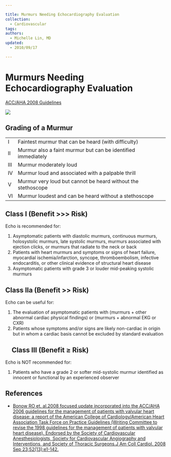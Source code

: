 ```yaml
---

title: Murmurs Needing Echocardiography Evaluation
collection:
  - Cardiovascular
tags:
authors:
  - Michelle Lin, MD
updated:
  - 2010/09/17

---
```


# Murmurs Needing Echocardiography Evaluation

[ACC/AHA 2008 Guidelines](http://www.ncbi.nlm.nih.gov/pubmed/?term=18848134)

![](https://d2p53dh3qxfm0x.cloudfront.net/uploads/img/1jx/5/m/17108f99-7905-597e-a61e-1222dbb79c67/640.png)

## Grading of a Murmur

|     |                                                              |
|-----|--------------------------------------------------------------|
| I   | Faintest murmur that can be heard (with difficulty)          |
| II  | Murmur also a faint murmur but can be identified immediately |
| III | Murmur moderately loud                                       |
| IV  | Murmur loud and associated with a palpable thrill            |
| V   | Murmur very loud but cannot be heard without the stethoscope |
| VI  | Murmur loudest and can be heard without a stethoscope        |

## Class I (Benefit &gt;&gt;&gt; Risk)

Echo is recommended for:

1.  Asymptomatic patients with diastolic murmurs, continuous murmurs, holosystolic murmurs, late systolic murmurs, murmurs associated with ejection clicks, or murmurs that radiate to the neck or back
2.  Patients with heart murmurs and symptoms or signs of heart failure, myocardial ischemia/infarction, syncope, thromboembolism, infective endocarditis, or other clinical evidence of structural heart disease
3.  Asymptomatic patients with grade 3 or louder mid-peaking systolic murmurs

## Class IIa (Benefit &gt;&gt; Risk)

Echo can be useful for:

1.  The evaluation of asymptomatic patients with (murmurs + other abnormal cardiac physical findings) or (murmurs + abnormal EKG or CXR)
2.  Patients whose symptoms and/or signs are likely non-cardiac in origin but in whom a cardiac basis cannot be excluded by standard evaluation

<!-- -->

##     Class III (Benefit ≥ Risk)

Echo is NOT recommended for:

1. Patients who have a grade 2 or softer mid-systolic murmur identified as innocent or functional by an experienced observer

## References

-   [Bonow RO et. al.2008 focused update incorporated into the ACC/AHA 2006 guidelines for the management of patients with valvular heart disease: a report of the American College of Cardiology/American Heart Association Task Force on Practice Guidelines (Writing Committee to revise the 1998 guidelines for the management of patients with valvular heart disease). Endorsed by the Society of Cardiovascular Anesthesiologists, Society for Cardiovascular Angiography and Interventions, and Society of Thoracic Surgeons.J Am Coll Cardiol. 2008 Sep 23;52(13):e1-142.](http://www.ncbi.nlm.nih.gov/pubmed/?term=18848134)
